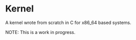 # Kernel
A kernel wrote from scratch in C for x86_64 based systems.


NOTE: This is a work in progress.
